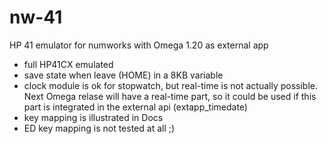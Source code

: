 # nw-41
HP 41 emulator for numworks with Omega 1.20 as external app

- full HP41CX emulated
- save state when leave (HOME) in a 8KB variable
- clock module is ok for stopwatch, but real-time is not actually possible.
  Next Omega relase will have a real-time part, so it could be used if this
  part is integrated in the external api (extapp_timedate)
- key mapping is illustrated in Docs
- ED key mapping is not tested at all ;)

